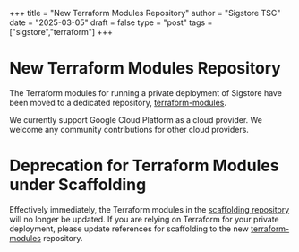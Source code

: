 +++
title = "New Terraform Modules Repository"
author = "Sigstore TSC"
date = "2025-03-05"
draft = false
type = "post"
tags = ["sigstore","terraform"]
+++

# New Terraform Modules Repository

The Terraform modules for running a private deployment of Sigstore have been moved to
a dedicated repository, [terraform-modules](https://github.com/sigstore/terraform-modules).

We currently support Google Cloud Platform as a cloud provider. We welcome any community
contributions for other cloud providers.

# Deprecation for Terraform Modules under Scaffolding

Effectively immediately, the Terraform modules in the
[scaffolding repository](https://github.com/sigstore/scaffolding/tree/main/terraform)
will no longer be updated. If you are relying on Terraform for your private deployment,
please update references for scaffolding to the new
[terraform-modules](https://github.com/sigstore/terraform-modules) repository.
